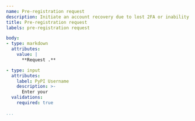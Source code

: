 ```yaml
---
name: Pre-registration request
description: Initiate an account recovery due to lost 2FA or inability to access email address
title: Pre-registration request
labels: pre-registration request

body:
- type: markdown
  attributes:
    value: |
      **Request .**

- type: input
  attributes:
    label: PyPI Username
    description: >-
      Enter your 
  validations:
    required: true

...
```

